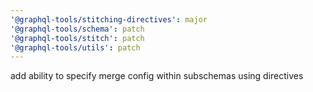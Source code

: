 ```yaml
---
'@graphql-tools/stitching-directives': major
'@graphql-tools/schema': patch
'@graphql-tools/stitch': patch
'@graphql-tools/utils': patch
---
```


add ability to specify merge config within subschemas using directives
